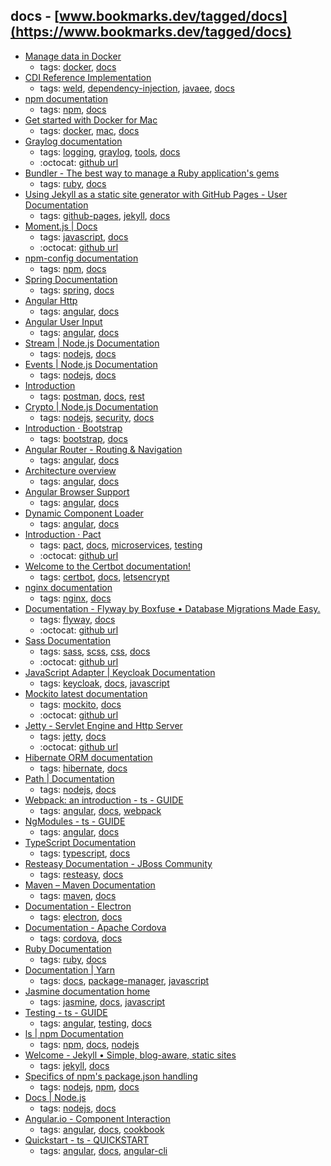 docs - [www.bookmarks.dev/tagged/docs](https://www.bookmarks.dev/tagged/docs)
---
* [Manage data in Docker](https://docs.docker.com/storage/)
    * tags: [docker](../tagged/docker.md), [docs](../tagged/docs.md)
* [ CDI Reference Implementation](http://docs.jboss.org/weld/reference/latest/en-US/html_single/)
    * tags: [weld](../tagged/weld.md), [dependency-injection](../tagged/dependency-injection.md), [javaee](../tagged/javaee.md), [docs](../tagged/docs.md)
* [npm documentation  ](https://docs.npmjs.com/)
    * tags: [npm](../tagged/npm.md), [docs](../tagged/docs.md)
* [Get started with Docker for Mac](https://docs.docker.com/docker-for-mac/)
    * tags: [docker](../tagged/docker.md), [mac](../tagged/mac.md), [docs](../tagged/docs.md)
* [Graylog documentation ](http://docs.graylog.org)
    * tags: [logging](../tagged/logging.md), [graylog](../tagged/graylog.md), [tools](../tagged/tools.md), [docs](../tagged/docs.md)
    * :octocat: [github url](https://github.com/Graylog2)
* [Bundler - The best way to manage a Ruby application's gems    ](http://bundler.io/docs.html)
    * tags: [ruby](../tagged/ruby.md), [docs](../tagged/docs.md)
* [Using Jekyll as a static site generator with GitHub Pages - User Documentation        ](https://help.github.com/articles/using-jekyll-as-a-static-site-generator-with-github-pages/)
    * tags: [github-pages](../tagged/github-pages.md), [jekyll](../tagged/jekyll.md), [docs](../tagged/docs.md)
* [Moment.js | Docs](https://momentjs.com/docs/)
    * tags: [javascript](../tagged/javascript.md), [docs](../tagged/docs.md)
    * :octocat: [github url](https://github.com/moment/moment/)
* [npm-config documentation](https://docs.npmjs.com/misc/config)
    * tags: [npm](../tagged/npm.md), [docs](../tagged/docs.md)
* [Spring Documentation](https://spring.io/docs)
    * tags: [spring](../tagged/spring.md), [docs](../tagged/docs.md)
* [Angular Http](https://angular.io/guide/http)
    * tags: [angular](../tagged/angular.md), [docs](../tagged/docs.md)
* [Angular User Input](https://angular.io/guide/user-input)
    * tags: [angular](../tagged/angular.md), [docs](../tagged/docs.md)
* [Stream | Node.js Documentation](https://nodejs.org/api/stream.html)
    * tags: [nodejs](../tagged/nodejs.md), [docs](../tagged/docs.md)
* [Events | Node.js Documentation](https://nodejs.org/api/events.html)
    * tags: [nodejs](../tagged/nodejs.md), [docs](../tagged/docs.md)
* [Introduction](https://www.getpostman.com/docs/)
    * tags: [postman](../tagged/postman.md), [docs](../tagged/docs.md), [rest](../tagged/rest.md)
* [Crypto | Node.js Documentation](https://nodejs.org/api/crypto.html)
    * tags: [nodejs](../tagged/nodejs.md), [security](../tagged/security.md), [docs](../tagged/docs.md)
* [Introduction · Bootstrap ](https://getbootstrap.com/docs/4.0/getting-started/introduction/)
    * tags: [bootstrap](../tagged/bootstrap.md), [docs](../tagged/docs.md)
* [Angular Router - Routing & Navigation](https://angular.io/guide/router)
    * tags: [angular](../tagged/angular.md), [docs](../tagged/docs.md)
* [Architecture overview](https://angular.io/guide/architecture)
    * tags: [angular](../tagged/angular.md), [docs](../tagged/docs.md)
* [Angular Browser Support](https://angular.io/guide/browser-support)
    * tags: [angular](../tagged/angular.md), [docs](../tagged/docs.md)
* [Dynamic Component Loader](https://angular.io/guide/dynamic-component-loader)
    * tags: [angular](../tagged/angular.md), [docs](../tagged/docs.md)
* [Introduction · Pact](https://docs.pact.io/)
    * tags: [pact](../tagged/pact.md), [docs](../tagged/docs.md), [microservices](../tagged/microservices.md), [testing](../tagged/testing.md)
    * :octocat: [github url](https://github.com/realestate-com-au/pact)
* [Welcome to the Certbot documentation! ](https://certbot.eff.org/docs/)
    * tags: [certbot](../tagged/certbot.md), [docs](../tagged/docs.md), [letsencrypt](../tagged/letsencrypt.md)
* [nginx documentation](https://nginx.org/en/docs/)
    * tags: [nginx](../tagged/nginx.md), [docs](../tagged/docs.md)
* [ Documentation - Flyway by Boxfuse • Database Migrations Made Easy.](https://flywaydb.org/documentation/)
    * tags: [flyway](../tagged/flyway.md), [docs](../tagged/docs.md)
    * :octocat: [github url](https://github.com/flyway/flyway)
* [Sass Documentation ](http://sass-lang.com/documentation/file.SASS_REFERENCE.html)
    * tags: [sass](../tagged/sass.md), [scss](../tagged/scss.md), [css](../tagged/css.md), [docs](../tagged/docs.md)
    * :octocat: [github url](https://github.com/sass/sass)
* [JavaScript Adapter | Keycloak Documentation](http://www.keycloak.org/docs/latest/securing_apps/topics/oidc/javascript-adapter.html)
    * tags: [keycloak](../tagged/keycloak.md), [docs](../tagged/docs.md), [javascript](../tagged/javascript.md)
* [Mockito latest documentation](http://javadoc.io/page/org.mockito/mockito-core/latest/org/mockito/Mockito.html)
    * tags: [mockito](../tagged/mockito.md), [docs](../tagged/docs.md)
    * :octocat: [github url](https://github.com/mockito/mockito)
* [Jetty - Servlet Engine and Http Server](http://www.eclipse.org/jetty/documentation/)
    * tags: [jetty](../tagged/jetty.md), [docs](../tagged/docs.md)
    * :octocat: [github url](https://github.com/eclipse/jetty.project)
* [Hibernate ORM documentation]( http://hibernate.org/orm/documentation/)
    * tags: [hibernate](../tagged/hibernate.md), [docs](../tagged/docs.md)
* [Path | Documentation](https://nodejs.org/api/path.html)
    * tags: [nodejs](../tagged/nodejs.md), [docs](../tagged/docs.md)
* [Webpack: an introduction - ts - GUIDE](https://angular.io/guide/webpack)
    * tags: [angular](../tagged/angular.md), [docs](../tagged/docs.md), [webpack](../tagged/webpack.md)
* [NgModules - ts - GUIDE](https://angular.io/guide/ngmodule)
    * tags: [angular](../tagged/angular.md), [docs](../tagged/docs.md)
* [TypeScript Documentation](https://www.typescriptlang.org/docs/index.html)
    * tags: [typescript](../tagged/typescript.md), [docs](../tagged/docs.md)
* [Resteasy Documentation - JBoss Community](http://resteasy.jboss.org/docs.html)
    * tags: [resteasy](../tagged/resteasy.md), [docs](../tagged/docs.md)
* [Maven – Maven Documentation](https://maven.apache.org/guides/index.html)
    * tags: [maven](../tagged/maven.md), [docs](../tagged/docs.md)
* [Documentation - Electron](https://electron.atom.io/docs/)
    * tags: [electron](../tagged/electron.md), [docs](../tagged/docs.md)
* [Documentation - Apache Cordova                        ](https://cordova.apache.org/docs/en/latest/)
    * tags: [cordova](../tagged/cordova.md), [docs](../tagged/docs.md)
* [Ruby Documentation](https://www.ruby-lang.org/en/documentation/)
    * tags: [ruby](../tagged/ruby.md), [docs](../tagged/docs.md)
* [Documentation | Yarn](https://yarnpkg.com/en/docs)
    * tags: [docs](../tagged/docs.md), [package-manager](../tagged/package-manager.md), [javascript](../tagged/javascript.md)
* [Jasmine documentation home](https://jasmine.github.io/pages/docs_home.html)
    * tags: [jasmine](../tagged/jasmine.md), [docs](../tagged/docs.md), [javascript](../tagged/javascript.md)
* [Testing - ts - GUIDE](https://angular.io/docs/ts/latest/guide/testing.html)
    * tags: [angular](../tagged/angular.md), [testing](../tagged/testing.md), [docs](../tagged/docs.md)
* [ls | npm Documentation](https://docs.npmjs.com/cli/ls)
    * tags: [npm](../tagged/npm.md), [docs](../tagged/docs.md), [nodejs](../tagged/nodejs.md)
* [Welcome - Jekyll • Simple, blog-aware, static sites](http://jekyllrb.com/docs/home/)
    * tags: [jekyll](../tagged/jekyll.md), [docs](../tagged/docs.md)
* [Specifics of npm's package.json handling](https://docs.npmjs.com/files/package.json)
    * tags: [nodejs](../tagged/nodejs.md), [npm](../tagged/npm.md), [docs](../tagged/docs.md)
* [Docs | Node.js](https://nodejs.org/en/docs/)
    * tags: [nodejs](../tagged/nodejs.md), [docs](../tagged/docs.md)
* [Angular.io - Component Interaction](https://angular.io/guide/component-interaction)
    * tags: [angular](../tagged/angular.md), [docs](../tagged/docs.md), [cookbook](../tagged/cookbook.md)
* [Quickstart - ts - QUICKSTART](https://angular.io/guide/quickstart)
    * tags: [angular](../tagged/angular.md), [docs](../tagged/docs.md), [angular-cli](../tagged/angular-cli.md)
